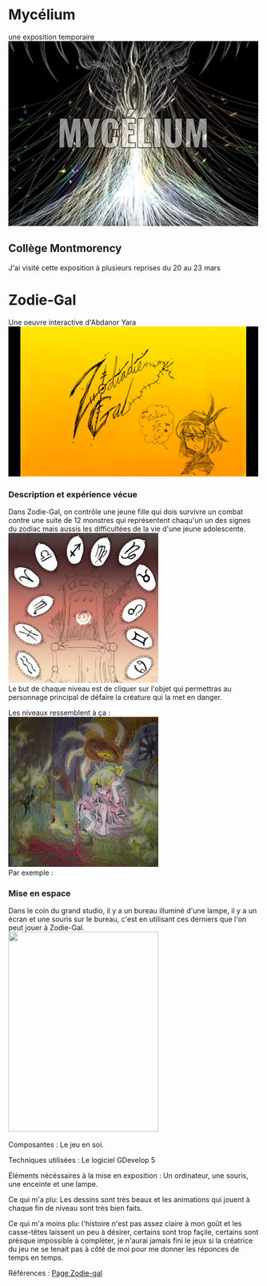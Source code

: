 # Mycélium
une exposition temporaire <br>
<img src="media/titre_mycelium.PNG" width="500" height="370">
## Collège Montmorency
J'ai visité cette exposition à plusieurs reprises du 20 au 23 mars
# Zodie-Gal
Une oeuvre interactive d'Abdanor Yara <br>
<img src="media/zodie_gal_titre.png" width="500" height="300">

### Description et expérience vécue
Dans Zodie-Gal, on contrôle une jeune fille qui dois survivre un combat contre une suite de 12 monstres qui représentent chaqu'un un des signes du zodiac mais aussis les difficultées de la vie d'une jeune adolescente. <br>
<img src="media/zodie_gal_menu.png" width="300" height="300"> <br>
Le but de chaque niveau  est de cliquer sur l'objet qui permettras au personnage principal de défaire la créature qui la met en danger.

Les niveaux ressemblent à ça :<br>
<img src="media/zodie_gal_personnage.png" width="300" height="300"> <br>
Par exemple : 

### Mise en espace
Dans le coin du grand studio, il y a un bureau illuminé d'une lampe, il y a un écran et une souris sur le bureau, c'est en utilisant ces derniers que l'on peut jouer à Zodie-Gal. <br>
<img src="media/zodie_gal_installation.png" width="300" height="400">

Composantes : Le jeu en soi.

Techniques utilisées : Le logiciel GDevelop 5

Éléments nécéssaires à la mise en exposition : Un ordinateur, une souris, une enceinte et une lampe.

Ce qui m'a plu: Les dessins sont très beaux et les animations qui jouent à chaque fin de niveau sont très bien faits.

Ce qui m'a moins plu: l'histoire n'est pas assez claire à mon goût et les casse-têtes laissent un peu à désirer, certains sont trop façile, certains sont prèsque impossible à complèter, je n'aurai jamais fini le jeux si la créatrice du jeu ne se tenait pas à côté de moi pour me donner les réponces de temps en temps.

Références : [Page Zodie-gal](https://tim-montmorency.com/2023/projets/Zodie-Gal/docs/web/index.html)
